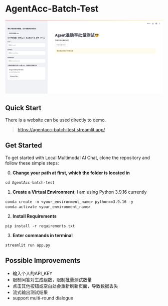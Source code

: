 # AgentAcc-Batch-Test
![alt text](src/img.png)

## Quick Start
There is a website can be used directly to demo.
>https://agentacc-batch-test.streamlit.app/

## Get Started
To get started with Local Multimodal AI Chat, clone the repository and follow these simple steps:

0. **Change your path at first, which the folder is located in**
```Shell
cd AgentAcc-batch-test
```

1. **Create a Virtual Environment**: I am using Python 3.9.16 currently
```shell
conda create -n <your_environment_name> python==3.9.16 -y
conda activate <your_environment_name>
```

2. **Install Requirements**
```shell
pip install -r requirements.txt
```

3. **Enter commands in terminal**
```shell
streamlit run app.py
```

## Possible Improvements
* 输入个人的API_KEY
* 限制问答对生成组数，限制批量测试数量
* 点击其他按钮或空白处会重新刷新页面，导致数据丢失
* 流式输出测试结果
* support multi-round dialogue
